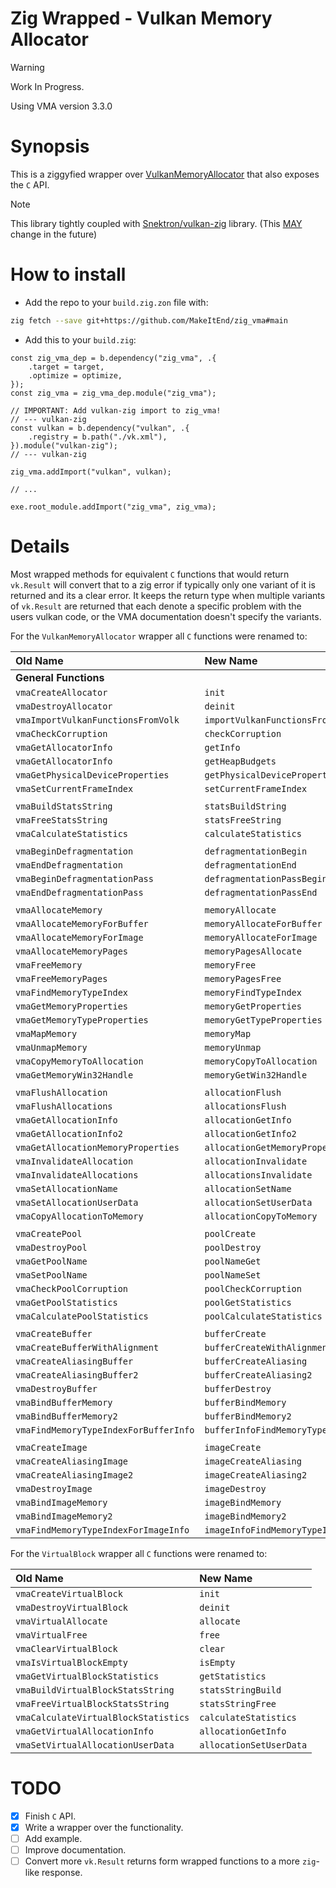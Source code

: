 Zig Wrapped - Vulkan Memory Allocator
=====================================

> [!WARNING]
> Work In Progress.

Using VMA version 3.3.0

# Synopsis

This is a ziggyfied wrapper over [VulkanMemoryAllocator](https://github.com/GPUOpen-LibrariesAndSDKs/VulkanMemoryAllocator) that also exposes the `C` API.

> [!NOTE]
> This library tightly coupled with [Snektron/vulkan-zig](https://github.com/Snektron/vulkan-zig) library. (This [MAY](https://datatracker.ietf.org/doc/html/rfc2119#section-5) change in the future)

# How to install

 - Add the repo to your `build.zig.zon` file with:
```sh
zig fetch --save git+https://github.com/MakeItEnd/zig_vma#main
```

 - Add this to your `build.zig`:
```zig
const zig_vma_dep = b.dependency("zig_vma", .{
    .target = target,
    .optimize = optimize,
});
const zig_vma = zig_vma_dep.module("zig_vma");

// IMPORTANT: Add vulkan-zig import to zig_vma!
// --- vulkan-zig
const vulkan = b.dependency("vulkan", .{
    .registry = b.path("./vk.xml"),
}).module("vulkan-zig");
// --- vulkan-zig

zig_vma.addImport("vulkan", vulkan);

// ...

exe.root_module.addImport("zig_vma", zig_vma);
```

# Details

Most wrapped methods for equivalent `C` functions that would return `vk.Result` will convert that to a zig error if typically only one variant of it is returned and its a clear error. It keeps the return type when multiple variants of `vk.Result` are returned that each denote a specific problem with the users vulkan code, or the VMA documentation doesn't specify the variants.

For the `VulkanMemoryAllocator` wrapper all `C` functions were renamed to:

| Old Name | New Name |
|:---------|:---------|
| **General Functions** | |
| `vmaCreateAllocator` | `init` |
| `vmaDestroyAllocator` | `deinit` |
| `vmaImportVulkanFunctionsFromVolk` | `importVulkanFunctionsFromVolk` |
| `vmaCheckCorruption` | `checkCorruption` |
| `vmaGetAllocatorInfo` | `getInfo` |
| `vmaGetAllocatorInfo` | `getHeapBudgets` |
| `vmaGetPhysicalDeviceProperties` | `getPhysicalDeviceProperties` |
| `vmaSetCurrentFrameIndex` | `setCurrentFrameIndex` |
|||
| `vmaBuildStatsString` | `statsBuildString` |
| `vmaFreeStatsString` | `statsFreeString` |
| `vmaCalculateStatistics` | `calculateStatistics` |
|||
| `vmaBeginDefragmentation` | `defragmentationBegin` |
| `vmaEndDefragmentation` | `defragmentationEnd` |
| `vmaBeginDefragmentationPass` | `defragmentationPassBegin` |
| `vmaEndDefragmentationPass` | `defragmentationPassEnd` |
|||
| `vmaAllocateMemory` | `memoryAllocate` |
| `vmaAllocateMemoryForBuffer` | `memoryAllocateForBuffer` |
| `vmaAllocateMemoryForImage` | `memoryAllocateForImage` |
| `vmaAllocateMemoryPages` | `memoryPagesAllocate` |
| `vmaFreeMemory` | `memoryFree` |
| `vmaFreeMemoryPages` | `memoryPagesFree` |
| `vmaFindMemoryTypeIndex` | `memoryFindTypeIndex` |
| `vmaGetMemoryProperties` | `memoryGetProperties` |
| `vmaGetMemoryTypeProperties` | `memoryGetTypeProperties` |
| `vmaMapMemory` | `memoryMap` |
| `vmaUnmapMemory` | `memoryUnmap` |
| `vmaCopyMemoryToAllocation` | `memoryCopyToAllocation` |
| `vmaGetMemoryWin32Handle` | `memoryGetWin32Handle` |
|||
| `vmaFlushAllocation` | `allocationFlush` |
| `vmaFlushAllocations` | `allocationsFlush` |
| `vmaGetAllocationInfo` | `allocationGetInfo` |
| `vmaGetAllocationInfo2` | `allocationGetInfo2` |
| `vmaGetAllocationMemoryProperties` | `allocationGetMemoryProperties` |
| `vmaInvalidateAllocation` | `allocationInvalidate` |
| `vmaInvalidateAllocations` | `allocationsInvalidate` |
| `vmaSetAllocationName` | `allocationSetName` |
| `vmaSetAllocationUserData` | `allocationSetUserData` |
| `vmaCopyAllocationToMemory` | `allocationCopyToMemory` |
|||
| `vmaCreatePool` | `poolCreate` |
| `vmaDestroyPool` | `poolDestroy` |
| `vmaGetPoolName` | `poolNameGet` |
| `vmaSetPoolName` | `poolNameSet` |
| `vmaCheckPoolCorruption` | `poolCheckCorruption` |
| `vmaGetPoolStatistics` | `poolGetStatistics` |
| `vmaCalculatePoolStatistics` | `poolCalculateStatistics` |
|||
| `vmaCreateBuffer` | `bufferCreate` |
| `vmaCreateBufferWithAlignment` | `bufferCreateWithAlignment` |
| `vmaCreateAliasingBuffer` | `bufferCreateAliasing` |
| `vmaCreateAliasingBuffer2` | `bufferCreateAliasing2` |
| `vmaDestroyBuffer` | `bufferDestroy` |
| `vmaBindBufferMemory` | `bufferBindMemory` |
| `vmaBindBufferMemory2` | `bufferBindMemory2` |
| `vmaFindMemoryTypeIndexForBufferInfo` | `bufferInfoFindMemoryTypeIndex` |
|||
| `vmaCreateImage` | `imageCreate` |
| `vmaCreateAliasingImage` | `imageCreateAliasing` |
| `vmaCreateAliasingImage2` | `imageCreateAliasing2` |
| `vmaDestroyImage` | `imageDestroy` |
| `vmaBindImageMemory` | `imageBindMemory` |
| `vmaBindImageMemory2` | `imageBindMemory2` |
| `vmaFindMemoryTypeIndexForImageInfo` | `imageInfoFindMemoryTypeIndex` |

For the `VirtualBlock` wrapper all `C` functions were renamed to:

| Old Name | New Name |
|:---------|:---------|
| `vmaCreateVirtualBlock` | `init` |
| `vmaDestroyVirtualBlock` | `deinit` |
| `vmaVirtualAllocate` | `allocate` |
| `vmaVirtualFree` | `free` |
| `vmaClearVirtualBlock` | `clear` |
| `vmaIsVirtualBlockEmpty` | `isEmpty` |
| `vmaGetVirtualBlockStatistics` | `getStatistics` |
| `vmaBuildVirtualBlockStatsString` | `statsStringBuild` |
| `vmaFreeVirtualBlockStatsString` | `statsStringFree` |
| `vmaCalculateVirtualBlockStatistics` | `calculateStatistics` |
| `vmaGetVirtualAllocationInfo` | `allocationGetInfo` |
| `vmaSetVirtualAllocationUserData` | `allocationSetUserData` |

# TODO

- [x] Finish `C` API.
- [x] Write a wrapper over the functionality.
- [ ] Add example.
- [ ] Improve documentation.
- [ ] Convert more `vk.Result` returns form wrapped functions to a more `zig`-like response.
